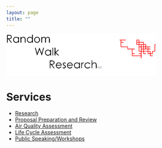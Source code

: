 ```yaml
---
layout: page
title: ""
---
```

<img align="middle" src="/assets/images/rwr_FULL7.png" alt="RWR" width="400"/>

# Services

- [Research](/assets/services/research)
- [Proposal Preparation and Review](/assets/services/proposals)
- [Air Quality Assessment](/assets/services/aqassessment)
- [Life Cycle Assessment](/education-training)
- [Public Speaking/Workshops](/publicspeaking)

<br>
<br>


